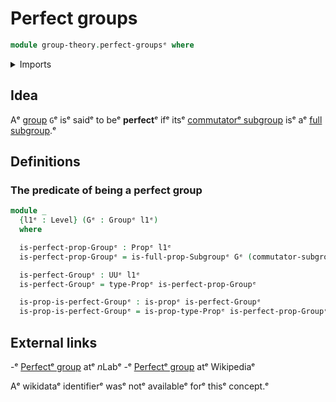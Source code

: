 # Perfect groups

```agda
module group-theory.perfect-groupsᵉ where
```

<details><summary>Imports</summary>

```agda
open import foundation.propositionsᵉ
open import foundation.universe-levelsᵉ

open import group-theory.commutator-subgroupsᵉ
open import group-theory.full-subgroupsᵉ
open import group-theory.groupsᵉ
```

</details>

## Idea

Aᵉ [group](group-theory.groups.mdᵉ) `G`ᵉ isᵉ saidᵉ to beᵉ **perfect**ᵉ ifᵉ itsᵉ
[commutatorᵉ subgroup](group-theory.commutator-subgroups.mdᵉ) isᵉ aᵉ
[full](group-theory.full-subgroups.mdᵉ) [subgroup](group-theory.subgroups.md).ᵉ

## Definitions

### The predicate of being a perfect group

```agda
module _
  {l1ᵉ : Level} (Gᵉ : Groupᵉ l1ᵉ)
  where

  is-perfect-prop-Groupᵉ : Propᵉ l1ᵉ
  is-perfect-prop-Groupᵉ = is-full-prop-Subgroupᵉ Gᵉ (commutator-subgroup-Groupᵉ Gᵉ)

  is-perfect-Groupᵉ : UUᵉ l1ᵉ
  is-perfect-Groupᵉ = type-Propᵉ is-perfect-prop-Groupᵉ

  is-prop-is-perfect-Groupᵉ : is-propᵉ is-perfect-Groupᵉ
  is-prop-is-perfect-Groupᵉ = is-prop-type-Propᵉ is-perfect-prop-Groupᵉ
```

## External links

-ᵉ [Perfectᵉ group](https://ncatlab.org/nlab/show/perfect+groupᵉ) atᵉ $n$Labᵉ
-ᵉ [Perfectᵉ group](https://en.wikipedia.org/wiki/Perfect_groupᵉ) atᵉ Wikipediaᵉ

Aᵉ wikidataᵉ identifierᵉ wasᵉ notᵉ availableᵉ forᵉ thisᵉ concept.ᵉ